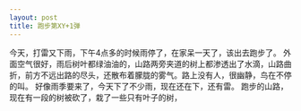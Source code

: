 ```yaml
---
layout: post
title: 跑步第XY+1弹
---
```

今天，打雷又下雨，下午4点多的时候雨停了，在家呆一天了，该出去跑步了。
外面空气很好，雨后树叶都绿油油的，山路两旁夹道的树上都渗透出了水滴，山路曲折，前方不远出路的尽头，还散布着朦胧的雾气。路上没有人，很幽静，鸟在不停的叫。
好像雨季要来了，今天下了不少雨，现在还在下，还有雷。
跑步的山路，现在有一段的树被砍了，栽了一些只有叶子的树，